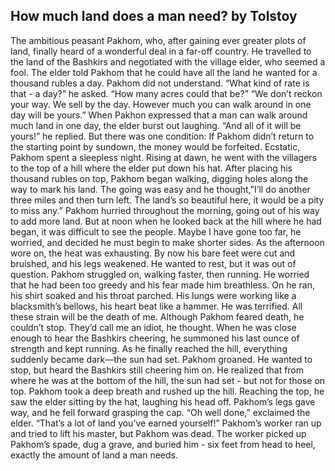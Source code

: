 ## How much land does a man need? by Tolstoy

The ambitious peasant Pakhom, who, after
gaining ever greater plots of land, finally heard of a
wonderful deal in a far-off country. He travelled to the
land of the Bashkirs and negotiated with the village
elder, who seemed a fool. The elder told Pakhom that
he could have all the land he wanted for a thousand
rubles a day.
Pakhom did not understand. “What kind of
rate is that - a day?” he asked. “How many acres could
that be?”
“We don’t reckon your way. We sell by the day. However
much you can walk around in one day will be yours.”
When Pakhon expressed that a man can walk
around much land in one day, the elder burst out
laughing. “And all of it will be yours!” he replied. But
there was one condition: If Pakhom didn’t return to
the starting point by sundown, the money would be
forfeited.
Ecstatic, Pakhom spent a sleepless night. Rising
at dawn, he went with the villagers to the top of a hill
where the elder put down his hat. After placing his
thousand rubles on top, Pakhom began walking, digging
holes along the way to mark his land. The going was
easy and he thought,”I’ll do another three miles and
then turn left. The land’s so beautiful here, it would be
a pity to miss any.”
Pakhom hurried throughout the morning,
going out of his way to add more land. But at noon
when he looked back at the hill where he had began, it
was difficult to see the people. Maybe I have gone too
far, he worried, and decided he must begin to make
shorter sides. As the afternoon wore on, the heat was
exhausting. By now his bare feet were cut and bruished,
and his legs weakened. He wanted to rest, but it was out
of question.
Pakhom struggled on, walking faster, then
running. He worried that he had been too greedy and
his fear made him breathless. On he ran, his shirt soaked
and his throat parched. His lungs were working like a
blacksmith’s bellows, his heart beat like a hammer. He
was terrified.
All these strain will be the death of me.
Although Pakhom feared death, he couldn’t
stop. They’d call me an idiot, he thought. When he
was close enough to hear the Bashkirs cheering, he
summoned his last ounce of strength and kept running.
As he finally reached the hill, everything suddenly
became dark—the sun had set. Pakhom groaned. He
wanted to stop, but heard the Bashkirs still cheering
him on. He realized that from where he was at the
bottom of the hill, the sun had set - but not for those
on top. Pakhom took a deep breath and rushed up the
hill. Reaching the top, he saw the elder sitting by the
hat, laughing his head off. Pakhom’s legs gave way, and
he fell forward grasping the cap.
“Oh well done,” exclaimed the elder.
“That’s a lot of land you’ve earned yourself!”
Pakhom’s worker ran up and tried to lift his
master, but Pakhom was dead. The worker picked up
Pakhom’s spade, dug a grave, and buried him - six feet
from head to heel, exactly the amount of land a man
needs.

